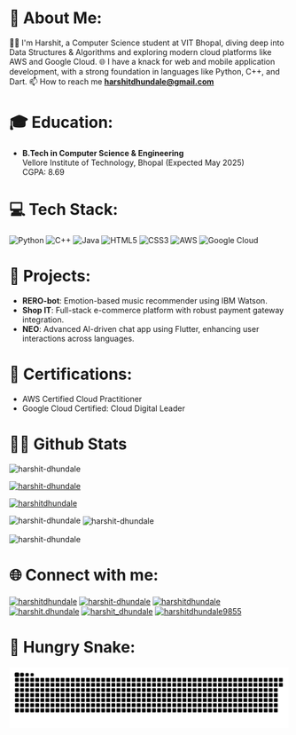 # 💫 About Me:
👨‍💻 I'm Harshit, a Computer Science student at VIT Bhopal, diving deep into Data Structures & Algorithms and exploring modern cloud platforms like AWS and Google Cloud.
🌐 I have a knack for web and mobile application development, with a strong foundation in languages like Python, C++, and Dart.
📫 How to reach me **harshitdhundale@gmail.com**

# 🎓 Education:
- **B.Tech in Computer Science & Engineering**  
  Vellore Institute of Technology, Bhopal (Expected May 2025)  
  CGPA: 8.69

# 💻 Tech Stack:
![Python](https://img.shields.io/badge/Python-3776AB?style=for-the-badge&logo=python&logoColor=white) ![C++](https://img.shields.io/badge/c++-00599C.svg?style=for-the-badge&logo=c%2B%2B&logoColor=white&height=28)
 ![Java](https://img.shields.io/badge/Java-ED8B00.svg?style=for-the-badge&logo=java&logoColor=white) ![HTML5](https://img.shields.io/badge/html5-E34F26.svg?style=for-the-badge&logo=html5&logoColor=white) ![CSS3](https://img.shields.io/badge/css3-1572B6.svg?style=for-the-badge&logo=css3&logoColor=white) ![AWS](https://img.shields.io/badge/AWS-FF9900.svg?style=for-the-badge&logo=amazon-aws&logoColor=white) ![Google Cloud](https://img.shields.io/badge/Google_Cloud-4285F4?style=for-the-badge&logo=google-cloud&logoColor=white)

# 🚀 Projects:
- **RERO-bot**: Emotion-based music recommender using IBM Watson.
- **Shop IT**: Full-stack e-commerce platform with robust payment gateway integration.
- **NEO**: Advanced AI-driven chat app using Flutter, enhancing user interactions across languages.

# 📜 Certifications:
- AWS Certified Cloud Practitioner
- Google Cloud Certified: Cloud Digital Leader


# 👨‍💻 Github Stats
<p align="left"> <img src="https://komarev.com/ghpvc/?username=harshit-dhundale&label=Profile%20views&color=0e75b6&style=flat" alt="harshit-dhundale" /> </p>

<p align="left"> <a href="https://github.com/ryo-ma/github-profile-trophy"><img src="https://github-profile-trophy.vercel.app/?username=harshit-dhundale" alt="harshit-dhundale" /></a> </p>

<p align="left"> <a href="https://twitter.com/harshitdhundale" target="blank"><img src="https://img.shields.io/twitter/follow/harshitdhundale?logo=twitter&style=for-the-badge" alt="harshitdhundale" /></a> </p>

<p><img align="left" src="https://github-readme-stats.vercel.app/api/top-langs?username=harshit-dhundale&show_icons=true&locale=en&layout=compact" alt="harshit-dhundale" /></p>

<p>&nbsp;<img align="center" src="https://github-readme-stats.vercel.app/api?username=harshit-dhundale&show_icons=true&locale=en" alt="harshit-dhundale" /></p>

<p><img align="center" src="https://github-readme-streak-stats.herokuapp.com/?user=harshit-dhundale&" alt="harshit-dhundale" /></p>



# 🌐 Connect with me:
<p align="left">
<a href="https://twitter.com/harshitdhundale" target="blank"><img align="center" src="https://raw.githubusercontent.com/rahuldkjain/github-profile-readme-generator/master/src/images/icons/Social/twitter.svg" alt="harshitdhundale" height="30" width="40" /></a>
<a href="https://linkedin.com/in/harshit-dhundale" target="blank"><img align="center" src="https://raw.githubusercontent.com/rahuldkjain/github-profile-readme-generator/master/src/images/icons/Social/linked-in-alt.svg" alt="harshit-dhundale" height="30" width="40" /></a>
<a href="https://kaggle.com/harshitdhundale" target="blank"><img align="center" src="https://raw.githubusercontent.com/rahuldkjain/github-profile-readme-generator/master/src/images/icons/Social/kaggle.svg" alt="harshitdhundale" height="30" width="40" /></a>
<a href="https://fb.com/harshit.dhundale" target="blank"><img align="center" src="https://raw.githubusercontent.com/rahuldkjain/github-profile-readme-generator/master/src/images/icons/Social/facebook.svg" alt="harshit.dhundale" height="30" width="40" /></a>
<a href="https://instagram.com/harshit_dhundale" target="blank"><img align="center" src="https://raw.githubusercontent.com/rahuldkjain/github-profile-readme-generator/master/src/images/icons/Social/instagram.svg" alt="harshit_dhundale" height="30" width="40" /></a>
<a href="https://www.youtube.com/c/harshitdhundale9855" target="blank"><img align="center" src="https://raw.githubusercontent.com/rahuldkjain/github-profile-readme-generator/master/src/images/icons/Social/youtube.svg" alt="harshitdhundale9855" height="30" width="40" /></a>
</p>


# 🐍 Hungry Snake:
<img src="https://raw.githubusercontent.com/Harshit-Dhundale/Harshit-Dhundale/output/snake.svg" alt="Snake animation" />






